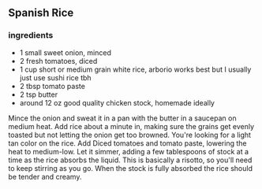 ## Spanish Rice

### ingredients 

* 1 small sweet onion, minced
* 2 fresh tomatoes, diced
* 1 cup short or medium grain white rice, arborio works best but I usually just use sushi rice tbh
* 2 tbsp tomato paste
* 2 tsp butter
* around 12 oz good quality chicken stock, homemade ideally

Mince the onion and sweat it in a pan with the butter in a saucepan on medium heat. Add rice about a minute in, making sure the grains get evenly toasted but not letting the onion get too browned. You're looking for a light tan color on the rice.
Add Diced tomatoes and tomato paste, lowering the heat to medium-low. Let it simmer, adding a few tablespoons of stock at a time as the rice absorbs the liquid. This is basically a risotto, so you'll need to keep stirring as you go. When the stock is fully absorbed the rice should be tender and creamy.
